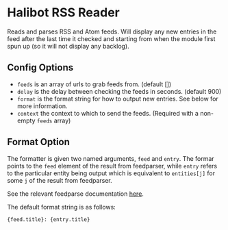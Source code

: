 Halibot RSS Reader
==================

Reads and parses RSS and Atom feeds. Will display any new entries in the feed after the last time it checked and starting from when the module first spun up (so it will not display any backlog).

Config Options
--------------

 * `feeds` is an array of urls to grab feeds from. (default [])
 * `delay` is the delay between checking the feeds in seconds. (default 900)
 * `format` is the format string for how to output new entries. See below for more information.
 * `context` the context to which to send the feeds. (Required with a non-empty `feeds` array)


Format Option
-------------

The formatter is given two named arguments, `feed` and `entry`. The formar points to the `feed` element of the result from feedparser, while `entry` refers to the particular entity being output which is equivalent to `entities[j]` for some `j` of the result from feedparser.

See the relevant feedparse documentation [here](https://pythonhosted.org/feedparser/reference.html).

The default format string is as follows:

    {feed.title}: {entry.title}

